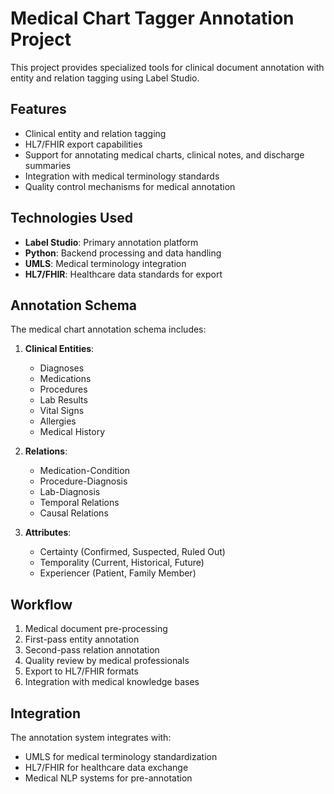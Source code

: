 # Medical Chart Tagger Annotation Project

This project provides specialized tools for clinical document annotation with entity and relation tagging using Label Studio.

## Features

- Clinical entity and relation tagging
- HL7/FHIR export capabilities
- Support for annotating medical charts, clinical notes, and discharge summaries
- Integration with medical terminology standards
- Quality control mechanisms for medical annotation

## Technologies Used

- **Label Studio**: Primary annotation platform
- **Python**: Backend processing and data handling
- **UMLS**: Medical terminology integration
- **HL7/FHIR**: Healthcare data standards for export

## Annotation Schema

The medical chart annotation schema includes:

1. **Clinical Entities**:
   - Diagnoses
   - Medications
   - Procedures
   - Lab Results
   - Vital Signs
   - Allergies
   - Medical History

2. **Relations**:
   - Medication-Condition
   - Procedure-Diagnosis
   - Lab-Diagnosis
   - Temporal Relations
   - Causal Relations

3. **Attributes**:
   - Certainty (Confirmed, Suspected, Ruled Out)
   - Temporality (Current, Historical, Future)
   - Experiencer (Patient, Family Member)

## Workflow

1. Medical document pre-processing
2. First-pass entity annotation
3. Second-pass relation annotation
4. Quality review by medical professionals
5. Export to HL7/FHIR formats
6. Integration with medical knowledge bases

## Integration

The annotation system integrates with:
- UMLS for medical terminology standardization
- HL7/FHIR for healthcare data exchange
- Medical NLP systems for pre-annotation
